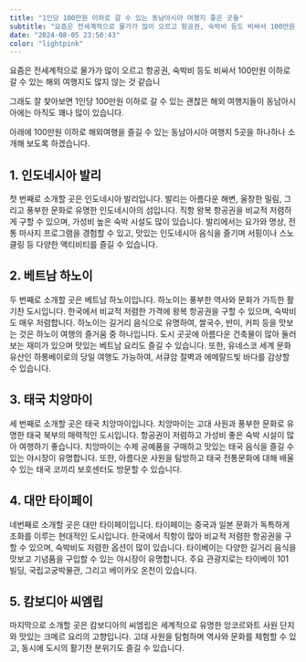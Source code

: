 ```yaml
---
title: "1인당 100만원 이하로 갈 수 있는 동남아시아 여행지 좋은 곳들"
subtitle: "요즘은 전세계적으로 물가가 많이 오르고 항공권, 숙박비 등도 비싸서 100만원 이하로 갈 수 있는 해외 여행지도 많지 않는 것 같습니다. 그래도 잘 찾아보면 1인당 100만원 이하로 갈 수 있는 괜찮은 해외 여행지들이 동남아시아에는 아직도 꽤나 많이 있습니다. 100만원 이하로 해외여행을 즐길 수 있는 동남아시아 여행지 5곳을 소개하는 글입니다."
date: "2024-08-05 23:50:43"
color: "lightpink"
---
```




<p>요즘은 전세계적으로 물가가 많이 오르고 항공권, 숙박비 등도 비싸서 100만원 이하로 갈 수 있는 해외 여행지도 많지 않는 것 같습니</p>
<p></p>
<p>그래도 잘 찾아보면 1인당 100만원 이하로 갈 수 있는 괜찮은 해외 여행지들이 동남아시아에는 아직도 꽤나 많이 있습니다.</p>
<p></p>
<p>아래에 100만원 이하로 해외여행을 즐길 수 있는 동남아시아 여행지 5곳을 하나하나 소개해 보도록 하겠습니다.</p>
<p></p>
<h2><b>1. 인도네시아 발리 </b></h2>
<p>첫 번째로 소개할 곳은 인도네시아 발리입니다. 발리는 아름다운 해변, 울창한 밀림, 그리고 풍부한 문화로 유명한 인도네시아의 섬입니다. 직항 왕복 항공권을 비교적 저렴하게 구할 수 있으며, 가성비 높은 숙박 시설도 많이 있습니다. 발리에서는 요가와 명상, 전통 마사지 프로그램을 경험할 수 있고, 맛있는 인도네시아 음식을 즐기며 서핑이나 스노클링 등 다양한 액티비티를 즐길 수 있습니다.</p>
<p></p>
<h2><b>2. 베트남 하노이 </b></h2>
<p>두 번째로 소개할 곳은 베트남 하노이입니다. 하노이는 풍부한 역사와 문화가 가득한 활기찬 도시입니다. 한국에서 비교적 저렴한 가격에 왕복 항공권을 구할 수 있으며, 숙박비도 매우 저렴합니다. 하노이는 길거리 음식으로 유명하여, 쌀국수, 반미, 커피 등을 맛보는 것은 하노이 여행의 즐거움 중 하나입니다. 도시 곳곳에 아름다운 건축물이 많아 둘러보는 재미가 있으며 맛있는 베트남 요리도 즐길 수 있습니다. 또한, 유네스코 세계 문화유산인 하롱베이로의 당일 여행도 가능하여, 서큐암 절벽과 에메랄드빛 바다를 감상할 수 있습니다.</p>
<p></p>
<h2><b>3. 태국 치앙마이 </b></h2>
<p>세 번째로 소개할 곳은 태국 치앙마이입니다. 치앙마이는 고대 사원과 풍부한 문화로 유명한 태국 북부의 매력적인 도시입니다. 항공권이 저렴하고 가성비 좋은 숙박 시설이 많아 여행하기 좋습니다. 치앙마이는 수제 공예품을 구매하고 맛있는 태국 음식을 즐길 수 있는 야시장이 유명합니다. 또한, 아름다운 사원을 탐방하고 태국 전통문화에 대해 배울 수 있는 태국 코끼리 보호센터도 방문할 수 있습니다.</p>
<p></p>
<h2><b>4. 대만 타이페이</b></h2>
<p>네번째로 소개할 곳은 대만 타이페이입니다. 타이페이는 중국과 일본 문화가 독특하게 조화를 이루는 현대적인 도시입니다. 한국에서 직항이 많아 비교적 저렴한 항공권을 구할 수 있으며, 숙박비도 저렴한 옵션이 많이 있습니다. 타이베이는 다양한 길거리 음식을 맛보고 기념품을 구입할 수 있는 야시장이 유명합니다. 주요 관광지로는 타이베이 101 빌딩, 국립고궁박물관, 그리고 베이카오 온천이 있습니다.</p>
<p></p>
<h2><b>5. 캄보디아 씨엠립 </b></h2>
<p>마지막으로 소개할 곳은 캄보디아의 씨엠립은 세계적으로 유명한 앙코르와트 사원 단지와 맛있는 크메르 요리의 고향입니다. 고대 사원을 탐험하며 역사와 문화를 체험할 수 있고, 동시에 도시의 활기찬 분위기도 즐길 수 있습니다.</p>
<p></p>